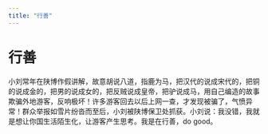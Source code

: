 ```yaml
---
title: "行善"
---
```

# 行善

小刘常年在陕博作假讲解，故意胡说八道，指鹿为马，把汉代的说成宋代的，把铜的说成金的，把男的说成女的，把反贼说成皇帝，把驴说成马，用自己编造的故事欺骗外地游客，反响极坏！许多游客回去以后上网一查，才发现被骗了，气愤异常！群众举报如雪片纷沓而至后，小刘被陕博保卫处抓获。小刘说：我没错，我就是想让你国生活陌生化，让游客产生思考。我是在行善，do good。

